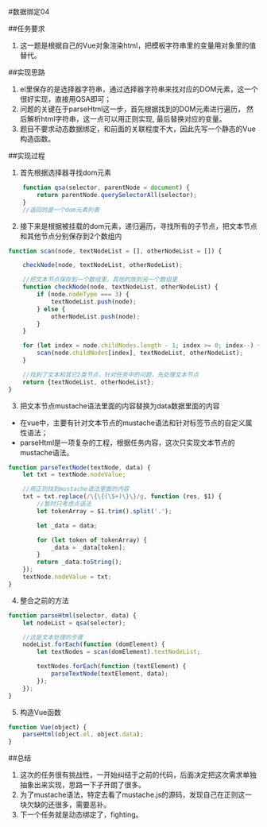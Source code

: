 #数据绑定04

##任务要求
1. 这一题是根据自己的Vue对象渲染html，把模板字符串里的变量用对象里的值替代。

##实现思路
1. el里保存的是选择器字符串，通过选择器字符串来找对应的DOM元素，这一个很好实现，直接用QSA即可；
2. 问题的关键在于parseHtml这一步，首先根据找到的DOM元素进行遍历，
然后解析html字符串，这一点可以用正则实现,
最后替换对应的变量。
3. 题目不要求动态数据绑定，和前面的关联程度不大，因此先写一个静态的Vue构造函数。

##实现过程
1. 首先根据选择器寻找dom元素
```javascript
    function qsa(selector, parentNode = document) {
        return parentNode.querySelectorAll(selector);
    }
    //返回的是一个dom元素列表
```
2. 接下来是根据被挂载的dom元素，递归遍历，寻找所有的子节点，把文本节点和其他节点分别保存到2个数组内
```javascript
function scan(node, textNodeList = [], otherNodeList = []) {

    checkNode(node, textNodeList, otherNodeList);

    //把文本节点保存到一个数组里，其他的放到另一个数组里
    function checkNode(node, textNodeList, otherNodeList) {
        if (node.nodeType === 3) {
            textNodeList.push(node);
        } else {
            otherNodeList.push(node);
        }
    }

    for (let index = node.childNodes.length - 1; index >= 0; index--) {
        scan(node.childNodes[index], textNodeList, otherNodeList);
    }

    //找到了文本和其它2类节点，针对任务中的问题，先处理文本节点
    return {textNodeList, otherNodeList};
}

```
3. 把文本节点mustache语法里面的内容替换为data数据里面的内容
* 在vue中，主要有针对文本节点的mustache语法和针对标签节点的自定义属性语法；
* parseHtml是一项复杂的工程，根据任务内容，这次只实现文本节点的mustache语法。
```javascript
function parseTextNode(textNode, data) {
    let txt = textNode.nodeValue;

    //用正则找到mustache语法里面的内容
    txt = txt.replace(/\{\{(\S+)\}\}/g, function (res, $1) {
        //暂时只考虑点语法
        let tokenArray = $1.trim().split('.');

        let _data = data;

        for (let token of tokenArray) {
            _data = _data[token];
        }
        return _data.toString();
    });
    textNode.nodeValue = txt;
}
```
4. 整合之前的方法
```javascript
function parseHtml(selector, data) {
    let nodeList = qsa(selector);

    //这是文本处理的步骤
    nodeList.forEach(function (domElement) {
        let textNodes = scan(domElement).textNodeList;

        textNodes.forEach(function (textElement) {
            parseTextNode(textElement, data);
        });
    });
}
```
5. 构造Vue函数
```javascript
function Vue(object) {
    parseHtml(object.el, object.data);
}
```

##总结
1. 这次的任务很有挑战性，一开始纠结于之前的代码，后面决定把这次需求单独抽象出来实现，思路一下子开朗了很多。
2. 为了mustache语法，特定去看了mustache.js的源码，发现自己在正则这一块欠缺的还很多，需要恶补。
3. 下一个任务就是动态绑定了，fighting。


